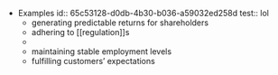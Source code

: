 - Examples
  id:: 65c53128-d0db-4b30-b036-a59032ed258d
  test:: lol
	- generating predictable returns for shareholders
	- adhering to [[regulation]]s
	-
	- maintaining stable employment levels
	- fulfilling customers’ expectations
